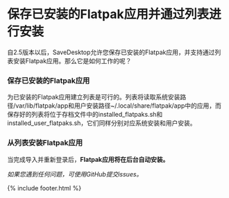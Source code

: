 # 保存已安装的Flatpak应用并通过列表进行安装
自2.5版本以后，SaveDesktop允许您保存已安装的Flatpak应用，并支持通过列表安装Flatpak应用。那么它是如何工作的呢？

### 保存已安装的Flatpak应用
为已安装的Flatpak应用建立列表是可行的。列表将读取系统安装路径/var/lib/flatpak/app和用户安装路径~/.local/share/flatpak/app中的应用，而保存好的列表将位于存档文件中的installed_flatpaks.sh和installed_user_flatpaks.sh，它们同样分别对应系统安装和用户安装。

### 从列表安装Flatpak应用
当完成导入并重新登录后，**Flatpak应用将在后台自动安装。**

_如果您遇到任何问题，可使用GitHub提交issues。_

{% include footer.html %}

